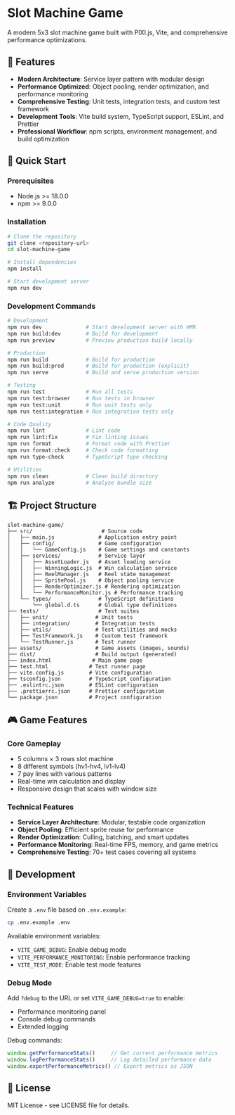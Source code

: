 # Slot Machine Game

A modern 5x3 slot machine game built with PIXI.js, Vite, and comprehensive performance optimizations.

## 🎰 Features

- **Modern Architecture**: Service layer pattern with modular design
- **Performance Optimized**: Object pooling, render optimization, and performance monitoring
- **Comprehensive Testing**: Unit tests, integration tests, and custom test framework
- **Development Tools**: Vite build system, TypeScript support, ESLint, and Prettier
- **Professional Workflow**: npm scripts, environment management, and build optimization

## 🚀 Quick Start

### Prerequisites

- Node.js >= 18.0.0
- npm >= 9.0.0

### Installation

```bash
# Clone the repository
git clone <repository-url>
cd slot-machine-game

# Install dependencies
npm install

# Start development server
npm run dev
```

### Development Commands

```bash
# Development
npm run dev              # Start development server with HMR
npm run build:dev        # Build for development
npm run preview          # Preview production build locally

# Production
npm run build            # Build for production
npm run build:prod       # Build for production (explicit)
npm run serve            # Build and serve production version

# Testing
npm run test             # Run all tests
npm run test:browser     # Run tests in browser
npm run test:unit        # Run unit tests only
npm run test:integration # Run integration tests only

# Code Quality
npm run lint             # Lint code
npm run lint:fix         # Fix linting issues
npm run format           # Format code with Prettier
npm run format:check     # Check code formatting
npm run type-check       # TypeScript type checking

# Utilities
npm run clean            # Clean build directory
npm run analyze          # Analyze bundle size
```

## 🏗️ Project Structure

```
slot-machine-game/
├── src/                      # Source code
│   ├── main.js              # Application entry point
│   ├── config/              # Game configuration
│   │   └── GameConfig.js    # Game settings and constants
│   ├── services/            # Service layer
│   │   ├── AssetLoader.js   # Asset loading service
│   │   ├── WinningLogic.js  # Win calculation service
│   │   ├── ReelManager.js   # Reel state management
│   │   ├── SpritePool.js    # Object pooling service
│   │   ├── RenderOptimizer.js # Rendering optimization
│   │   └── PerformanceMonitor.js # Performance tracking
│   └── types/               # TypeScript definitions
│       └── global.d.ts      # Global type definitions
├── tests/                   # Test suites
│   ├── unit/               # Unit tests
│   ├── integration/        # Integration tests
│   ├── utils/              # Test utilities and mocks
│   ├── TestFramework.js    # Custom test framework
│   └── TestRunner.js       # Test runner
├── assets/                 # Game assets (images, sounds)
├── dist/                   # Build output (generated)
├── index.html             # Main game page
├── test.html             # Test runner page
├── vite.config.js        # Vite configuration
├── tsconfig.json         # TypeScript configuration
├── .eslintrc.json        # ESLint configuration
├── .prettierrc.json      # Prettier configuration
└── package.json          # Project configuration
```

## 🎮 Game Features

### Core Gameplay
- 5 columns × 3 rows slot machine
- 8 different symbols (hv1-hv4, lv1-lv4)
- 7 pay lines with various patterns
- Real-time win calculation and display
- Responsive design that scales with window size

### Technical Features
- **Service Layer Architecture**: Modular, testable code organization
- **Object Pooling**: Efficient sprite reuse for performance
- **Render Optimization**: Culling, batching, and smart updates
- **Performance Monitoring**: Real-time FPS, memory, and game metrics
- **Comprehensive Testing**: 70+ test cases covering all systems

## 🔧 Development

### Environment Variables

Create a `.env` file based on `.env.example`:

```bash
cp .env.example .env
```

Available environment variables:
- `VITE_GAME_DEBUG`: Enable debug mode
- `VITE_PERFORMANCE_MONITORING`: Enable performance tracking
- `VITE_TEST_MODE`: Enable test mode features

### Debug Mode

Add `?debug` to the URL or set `VITE_GAME_DEBUG=true` to enable:
- Performance monitoring panel
- Console debug commands
- Extended logging

Debug commands:
```javascript
window.getPerformanceStats()     // Get current performance metrics
window.logPerformanceStats()     // Log detailed performance data
window.exportPerformanceMetrics() // Export metrics as JSON
```

## 📄 License

MIT License - see LICENSE file for details.